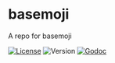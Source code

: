 # basemoji

A repo for basemoji

[![License](https://img.shields.io/github/license/seankhliao/basemoji.svg?style=flat-square)](LICENSE)
![Version](https://img.shields.io/github/v/tag/seankhliao/basemoji?sort=semver&style=flat-square)
[![Godoc](http://img.shields.io/badge/godoc-reference-blue.svg?style=flat-square)](https://godoc.org/github.com/seankhliao/basemoji)
